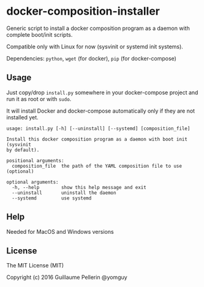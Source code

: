 # docker-composition-installer

Generic script to install a docker composition program as a daemon with complete boot/init scripts.

Compatible only with Linux for now (sysvinit or systemd init systems).

Dependencies: `python`,  `wget` (for docker), `pip` (for docker-compose)

## Usage

Just copy/drop `install.py` somewhere in your docker-compose project and run it as root or with `sudo`.

It will install Docker and docker-compose automatically only if they are not installed yet.

```
usage: install.py [-h] [--uninstall] [--systemd] [composition_file]

Install this docker composition program as a daemon with boot init (sysvinit
by default).

positional arguments:
  composition_file  the path of the YAML composition file to use (optional)

optional arguments:
  -h, --help        show this help message and exit
  --uninstall       uninstall the daemon
  --systemd         use systemd
```

## Help

Needed for MacOS and Windows versions

## License

The MIT License (MIT)

Copyright (c) 2016 Guillaume Pellerin @yomguy
